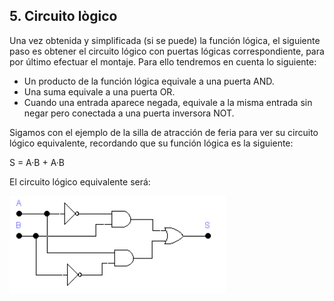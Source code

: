 ## 5. Circuito lògico

Una vez obtenida y simplificada (si se puede) la función lógica, el siguiente paso es obtener el
circuito lógico con puertas lógicas correspondiente, para por último efectuar el montaje. Para ello
tendremos en cuenta lo siguiente:

- Un producto de la función lógica equivale a una puerta AND.
- Una suma equivale a una puerta OR.
- Cuando una entrada aparece negada, equivale a la misma entrada sin negar pero conectada a
una puerta inversora NOT.

Sigamos con el ejemplo de la silla de atracción de feria para ver su circuito lógico equivalente,
recordando que su función lógica es la siguiente:

S = A·B + A·B

El circuito lógico equivalente será:

![imagen](img/2022-12-21-09-24-47.png)
